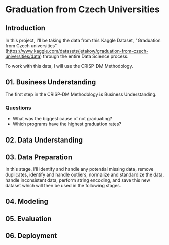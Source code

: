 # Graduation from Czech Universities

## Introduction

In this project, I'll be taking the data from this Kaggle Dataset, "Graduation from Czech universities" (https://www.kaggle.com/datasets/jetakow/graduation-from-czech-universities/data) through the entire Data Science process.

To work with this data, I will use the CRISP-DM Methodology.

## 01. Business Understanding

The first step in the CRISP-DM Methodology is Business Understanding.

### Questions
- What was the biggest cause of not graduating?
- Which programs have the highest graduation rates?

## 02. Data Understanding

## 03. Data Preparation

In this stage, I'll identify and handle any potential missing data, remove duplicates, identify and handle outliers, normalize and standardize the data, handle inconsistent data, perform string encoding, and save this new dataset which will then be used in the following stages.

## 04. Modeling

## 05. Evaluation

## 06. Deployment
